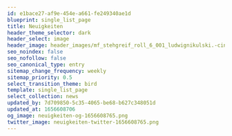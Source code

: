```yaml
---
id: e1bace27-af9e-454e-a661-fe249340ae1d
blueprint: single_list_page
title: Neuigkeiten
header_theme_selector: dark
header_select: image
header_image: header_images/mf_stehgreif_roll_6_001_ludwignikulski.-cinematic.jpg
seo_noindex: false
seo_nofollow: false
seo_canonical_type: entry
sitemap_change_frequency: weekly
sitemap_priority: 0.5
select_transition_theme: bird
template: single_list_page
select_collection: news
updated_by: 7d709850-5c35-4065-be68-b627c348051d
updated_at: 1656608706
og_image: neuigkeiten-og-1656608765.png
twitter_image: neuigkeiten-twitter-1656608765.png
---
```

